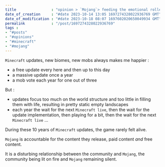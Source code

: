 ```yaml
---
title                : "opinion > `Mojang`> feeding the emotional roller coaster beast"
date_of_creation     : "#date 2023-10-14 13:05 1697274328022936769 GMT"
date_of_modification : "#date 2023-10-18 08:07 1697602020650049934 GMT"
permalink            : "/post/1697274328022936769"
tags :
- "#posts"
- "#opinions"
- "#minecraft"
- "#mojang"
---
```


`Minecraft` updates, new biomes, new mobs always makes me happier :

- a free update every here and then up to this day
- a massive update once a year
- a mob vote each year for one out of three

But : 
- updates focus too much on the world structure and too little in filling them with life, resulting in pretty static empty landscapes
- each year the wait for the next `Minecraft live`, then the wait for the update implementation, then playing for a bit, then the wait for the next `Minecraft live` ...

During these 10 years of `Minecraft` updates, the game rarely felt alive.

`Mojang` is accountable for the content they release, paid content _and_ free content.

It is a disturbing relationship between the community and `Mojang`, the community being lit on fire and `Mojang` remaining silent.
